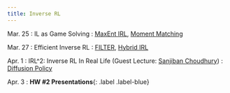 ```yaml
---
title: Inverse RL
---
```


Mar. 25
: IL as Game Solving
  : [MaxEnt IRL](https://cdn.aaai.org/AAAI/2008/AAAI08-227.pdf), [Moment Matching](https://gokul.dev/mmil/)

Mar. 27
: Efficient Inverse RL
  : [FILTER](https://gokul.dev/filter/), [Hybrid IRL](https://gokul.dev/hyper/)

Apr. 1
: IRL^2: Inverse RL In Real Life (Guest Lecture: [Sanjiban Choudhury](https://sanjibanc.github.io/))
  : [Diffusion Policy](https://arxiv.org/pdf/2303.04137)

Apr. 3
: **HW #2 Presentations**{: .label .label-blue}